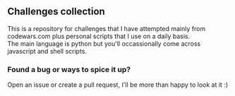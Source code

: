 ## Challenges collection
This is a repository for challenges that I have attempted mainly from codewars.com plus personal scripts that I use on a daily basis.  
The main language is python but you'll occassionally come across javascript and shell scripts.

### Found a bug or ways to spice it up?
Open an issue or create a pull request, I'll be more than happy to look at it :) 